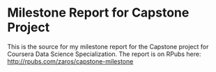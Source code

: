 # Milestone Report for Capstone Project
This is the source for my milestone report for the Capstone project for Coursera Data Science Specialization. 
The report is on RPubs here: http://rpubs.com/zaros/capstone-milestone
